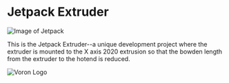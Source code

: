 # Jetpack Extruder

![Image of Jetpack](https://i.imgur.com/taswMQi.jpg)

This is the Jetpack Extruder--a unique development project where the extruder is mounted to the X axis 2020 extrusion so that the bowden length from the extruder to the hotend is reduced.

![Voron Logo](http://vorondesign.com/images/voron_design_logo.png)
